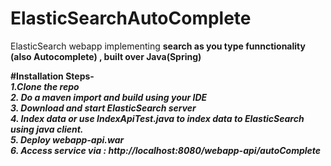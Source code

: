 # ElasticSearchAutoComplete
ElasticSearch webapp implementing <b>search as you type funnctionality (also Autocomplete)<b> , built over Java(Spring)

#Installation Steps-
<br><em>1.Clone the repo</em>
<br><em>2. Do a maven import and build using your IDE</em>
<br><em>3. Download and start ElasticSearch server</em>
<br><em>4. Index data or use IndexApiTest.java to index data to ElasticSearch using java client.</em>
<br><em>5. Deploy webapp-api.war </em>
<br><em>6. Access service via : http://localhost:8080/webapp-api/autoComplete </em>
